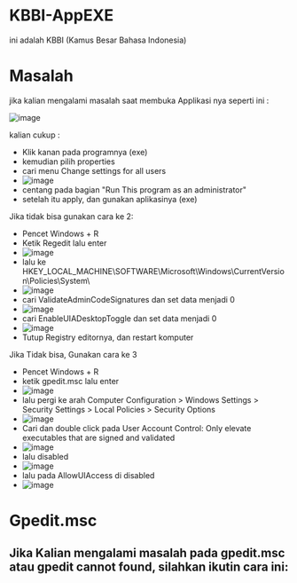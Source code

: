 # KBBI-AppEXE
ini adalah KBBI (Kamus Besar Bahasa Indonesia)

# Masalah
jika kalian mengalami masalah saat membuka Applikasi nya seperti ini :

![image](https://user-images.githubusercontent.com/62522733/172937163-084ede7d-85cc-4241-b8eb-8ab82a8af087.png)

kalian cukup :
  - Klik kanan pada programnya (exe)
  - kemudian pilih properties
  - cari menu Change settings for all users
  - ![image](https://user-images.githubusercontent.com/62522733/172937723-5f362bef-a817-4eb8-bea1-68a04fdf50f1.png)
  - centang pada bagian "Run This program as an administrator"
  - setelah itu apply, dan gunakan aplikasinya (exe)

Jika tidak bisa gunakan cara ke 2:
  - Pencet Windows + R
  - Ketik Regedit lalu enter
  - ![image](https://user-images.githubusercontent.com/62522733/172938466-81c1f69e-0577-465d-8cc9-496a32d1cd96.png)
  - lalu ke HKEY_LOCAL_MACHINE\SOFTWARE\Microsoft\Windows\CurrentVersion\Policies\System\
  - ![image](https://user-images.githubusercontent.com/62522733/172938846-cd78507b-dc02-431f-9c4f-844d33cdc070.png)
  - cari ValidateAdminCodeSignatures dan set data menjadi 0
  - ![image](https://user-images.githubusercontent.com/62522733/172939036-5f43e721-9c8a-41b9-ba8b-d2858fc6338c.png)
  - cari EnableUIADesktopToggle dan set data menjadi 0
  - ![image](https://user-images.githubusercontent.com/62522733/172939166-ba827056-9bc6-468e-a771-89a41eb5969f.png)
  - Tutup Registry editornya, dan restart komputer

Jika Tidak bisa, Gunakan cara ke 3
  - Pencet Windows + R
  - ketik gpedit.msc lalu enter
  - ![image](https://user-images.githubusercontent.com/62522733/172945904-981658a2-ba60-432f-b327-e6077497c05f.png)
  - lalu pergi ke arah Computer Configuration > Windows Settings > Security Settings > Local Policies > Security Options
  - ![image](https://user-images.githubusercontent.com/62522733/172945973-7ec07660-da09-4b86-b438-0d56ae2232b7.png)
  - Cari dan double click pada User Account Control: Only elevate executables that are signed and validated
  - ![image](https://user-images.githubusercontent.com/62522733/172946058-16802caf-cbde-4d78-993e-9c5cac3537eb.png)
  - lalu disabled
  - ![image](https://user-images.githubusercontent.com/62522733/172946081-5197b86a-cd6f-4c79-a4f9-fba5f806cceb.png)
  - lalu pada AllowUIAccess di disabled
  - ![image](https://user-images.githubusercontent.com/62522733/172946549-88979b24-0d3e-4bbc-a791-cfd82dfb5819.png)

# Gpedit.msc
Jika Kalian mengalami masalah pada gpedit.msc atau gpedit cannot found, silahkan ikutin cara ini:
  - 

